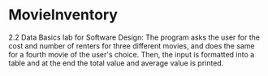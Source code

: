 # MovieInventory
2.2 Data Basics lab for Software Design:
The program asks the user for the cost and number of renters for three different movies, and does the same for a fourth movie of the user's choice. Then, the input is formatted into a table and at the end the total value and average value is printed.
